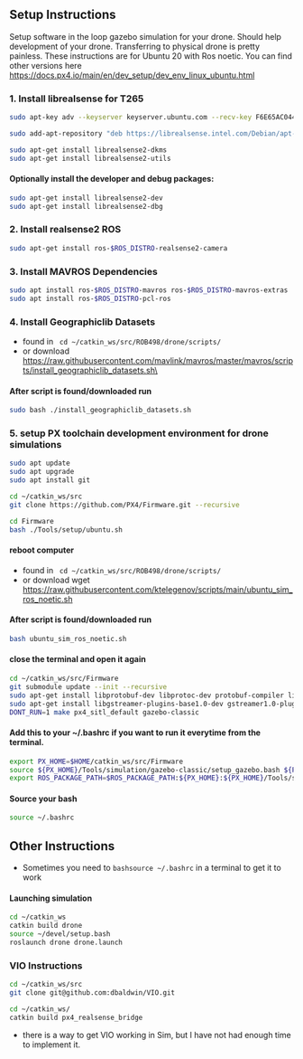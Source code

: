 ## Setup Instructions
Setup software in the loop gazebo simulation for your drone. Should help development of your drone. Transferring to physical drone is pretty painless. These instructions are for Ubuntu 20 with Ros noetic. You can find other versions here https://docs.px4.io/main/en/dev_setup/dev_env_linux_ubuntu.html

### 1. Install librealsense for T265
```bash
sudo apt-key adv --keyserver keyserver.ubuntu.com --recv-key F6E65AC044F831AC80A06380C8B3A55A6F3EFCDE || sudo apt-key adv --keyserver hkp://keyserver.ubuntu.com:80 --recv-key F6E65AC044F831AC80A06380C8B3A55A6F3EFCDE

sudo add-apt-repository "deb https://librealsense.intel.com/Debian/apt-repo $(lsb_release -cs) main" -u

sudo apt-get install librealsense2-dkms
sudo apt-get install librealsense2-utils
```

#### Optionally install the developer and debug packages:

```bash
sudo apt-get install librealsense2-dev
sudo apt-get install librealsense2-dbg
```

### 2. Install realsense2 ROS 

```bash
sudo apt-get install ros-$ROS_DISTRO-realsense2-camera
```

### 3. Install MAVROS Dependencies

```bash
sudo apt install ros-$ROS_DISTRO-mavros ros-$ROS_DISTRO-mavros-extras
sudo apt install ros-$ROS_DISTRO-pcl-ros
```

### 4. Install Geographiclib Datasets

- found in ``` cd ~/catkin_ws/src/ROB498/drone/scripts/```
- or download https://raw.githubusercontent.com/mavlink/mavros/master/mavros/scripts/install_geographiclib_datasets.sh\
#### After script is found/downloaded run
```bash
sudo bash ./install_geographiclib_datasets.sh
```

### 5. setup PX toolchain development environment for drone simulations

```bash
sudo apt update
sudo apt upgrade
sudo apt install git

cd ~/catkin_ws/src
git clone https://github.com/PX4/Firmware.git --recursive

cd Firmware
bash ./Tools/setup/ubuntu.sh
```

#### reboot computer
- found in ``` cd ~/catkin_ws/src/ROB498/drone/scripts/```
- or download wget https://raw.githubusercontent.com/ktelegenov/scripts/main/ubuntu_sim_ros_noetic.sh
#### After script is found/downloaded run
```bash
bash ubuntu_sim_ros_noetic.sh
```

#### close the terminal and open it again

```bash
cd ~/catkin_ws/src/Firmware
git submodule update --init --recursive
sudo apt-get install libprotobuf-dev libprotoc-dev protobuf-compiler libeigen3-dev libxml2-utils python3-rospkg python-jinja2
sudo apt-get install libgstreamer-plugins-base1.0-dev gstreamer1.0-plugins-bad gstreamer1.0-plugins-base gstreamer1.0-plugins-good gstreamer1.0-plugins-ugly -y
DONT_RUN=1 make px4_sitl_default gazebo-classic
```

#### Add this to your ~/.bashrc if you want to run it everytime from the terminal.

```bash
export PX_HOME=$HOME/catkin_ws/src/Firmware
source ${PX_HOME}/Tools/simulation/gazebo-classic/setup_gazebo.bash ${PX_HOME} ${PX_HOME}/build/px4_sitl_default
export ROS_PACKAGE_PATH=$ROS_PACKAGE_PATH:${PX_HOME}:${PX_HOME}/Tools/simulation/gazebo-classic/sitl_gazebo-classic
```

#### Source your bash
```bash
source ~/.bashrc
```
## Other Instructions
- Sometimes you need to ```bashsource ~/.bashrc``` in a terminal to get it to work

#### Launching simulation
```bash
cd ~/catkin_ws
catkin build drone
source ~/devel/setup.bash
roslaunch drone drone.launch
```
### VIO Instructions
```bash
cd ~/catkin_ws/src
git clone git@github.com:dbaldwin/VIO.git

cd ~/catkin_ws/
catkin build px4_realsense_bridge
```
- there is a way to get VIO working in Sim, but I have not had enough time to implement it.

